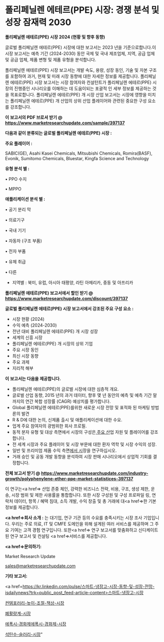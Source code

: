 # 폴리페닐렌 에테르(PPE) 시장: 경쟁 분석 및 성장 잠재력 2030

<strong>폴리페닐렌 에테르(PPE) 시장 2024 (현황 및 향후 동향)</strong>

글로벌 폴리페닐렌 에테르(PPE) 시장에 대한 보고서는 2023 년을 기준으로합니다.이 시장 보고서는 예측 기간 (2024-2030) 동안 국제 및 국내 제조업체, 지역, 공급 업체 및 공급 업체, 제품 변형 및 제품 유형을 분석합니다.

폴리페닐렌 에테르(PPE) 시장 보고서는 개발 속도, 용량, 성장 동인, 기술 및 자본 구조를 포함하여 과거, 현재 및 미래 시장 동향에 대한 자세한 정보를 제공합니다. 폴리페닐렌 에테르(PPE) 시장 보고서는 시장 참여자와 컨설턴트가 폴리페닐렌 에테르(PPE) 시장의 진행중인 시나리오를 이해하는 데 도움이되는 포괄적 인 세부 정보를 제공하는 것을 목표로합니다. 폴리페닐렌 에테르(PPE) 개 시장 산업 보고서는 시장에 영향을 미치는 폴리페닐렌 에테르(PPE) 개 산업의 상위 산업 플레이어와 관련된 중요한 구성 요소를 강조합니다.



<strong>이 보고서의 PDF 브로셔 받기 @ <a href=https://www.marketresearchupdate.com/sample/397137>https://www.marketresearchupdate.com/sample/397137</a></strong>



<strong>다음과 같이 분류되는 글로벌 폴리페닐렌 에테르(PPE) 시장 :</strong>



<strong>주요 플레이어 :</strong>

SABIC(GE), Asahi Kasei Chemicals, Mitsubishi Chemicals, Romira(BASF), Evonik, Sumitomo Chemicals, Bluestar, Kingfa Science and Technology



<strong>유형 분석 별 :</strong>

• PPO 수지

• MPPO



<strong>애플리케이션 분석 별 :</strong>

• 공기 분리 막

• 의료기구

• 국내 기기

• 자동차 (구조 부품)

• 전자 부품

• 유체 취급

• 다른

<ul>
  <li>지역별 : 북미, 유럽, 아시아 태평양, 라틴 아메리카, 중동 및 아프리카</li>
</ul>


<strong>폴리페닐렌 에테르(PPE) 보고서에서 할인 받기 @ <a href=https://www.marketresearchupdate.com/discount/397137>https://www.marketresearchupdate.com/discount/397137</a></strong>



<strong>글로벌 폴리페닐렌 에테르(PPE) 시장 보고서에서 강조된 주요 구성 요소 :</strong>
<ul>
  <li>시장 현황 (2024)</li>
  <li>수익 예측 (2024-2030)</li>
  <li>전년 대비 폴리페닐렌 에테르(PPE) 개 시장 성장</li>
  <li>세계의 신흥 시장</li>
  <li>폴리페닐렌 에테르(PPE) 개 시장의 상위 기업</li>
  <li>주요 시장 동인</li>
  <li>최신 시장 동향</li>
  <li>주요 과제</li>
  <li>지리적 해부</li>
</ul>


<strong>이 보고서는 다음을 제공합니다.</strong>
<ul>
  <li>폴리페닐렌 에테르(PPE)의 글로벌 시장에 대한 심층적 개요.</li>
  <li>글로벌 산업 동향, 2015 년의 과거 데이터, 향후 몇 년 동안의 예측 및 예측 기간 말까지의 연간 복합 성장률 (CAGR) 예상치를 평가합니다.</li>
  <li>Global 폴리페닐렌 에테르(PPE)를위한 새로운 시장 전망 및 표적화 된 마케팅 방법론의 발견</li>
  <li>R &amp; D에 대한 논의, 신제품 출시 및 애플리케이션에 대한 수요.</li>
  <li>업계 주요 참여자의 광범위한 회사 프로필.</li>
  <li>동적 분자 유형 및 대상 측면에서 시장의 구성은<a href=> 주요 산</a>업 자원 및 플레이어를 강조합니다.</li>
  <li>전 세계 시장과 주요 플레이어 및 시장 부문에 대한 환자 역학 및 시장 수익의 성장.</li>
  <li>일반 및 프리미엄 제품 수익 측면<a href=>에서 시</a>장을 연구하십시오.</li>
  <li>거래 승인 및 공동 개발 동향을 분석하여 시장 판매 시나리오에서 상업적 기회를 결정합니다.</li>
</ul>



<strong>전체 보고서 받기 @ <a href=https://www.marketresearchupdate.com/industry-growth/polyphenylene-ether-ppe-market-statistices-397137>https://www.marketresearchupdate.com/industry-growth/polyphenylene-ether-ppe-market-statistices-397137</a></strong>

이 연구는<a href=> 산업 존중</a> 체인, 강력한 비즈니스 전략, 비용, 구조, 생성 제한, 운송, 시장 범위 및 제한 사용률을 통합합니다. 또한 시장 구성원 및 구성 프로파일 링, 연락처 데이터, 항목 / 혜택 침대, 소득 개발, 수익 창출 및 총 거래에 대<a href=>한 기본 </a>정보를 제공합니다.



<strong><a href=>회사 소</a>개 :</strong>
는 대기업, 연구 기관 등의 수요를 충족시키는 시장 조사 기업입니다. 우리는 주로 의료, IT 및 CMFE 도메인을 위해 설계된 여러 서비스를 제공하며 그 주요 기여는 고객 경험 연구입니다. 또한<a href=> 연구 보</a>고서를 맞춤화하고 신디케이트 된 연구 보고서 및 컨설팅 <a href=>서비스</a>를 제공합니다.



<strong><a href=>문의하기:</a></strong>

Market Research Update

sales@marketresearchupdate.com



<strong>기타 보고서:</strong>

<a href=https://kr.linkedin.com/pulse/스마트-냉장고-시장-동향-및-성장-전망-isdailynews?trk=public_post_feed-article-content>스마트-냉장고-시장</a>

<a href=https://www.linkedin.com/pulse/컨템포러리-높이-조절-책상-시장-진입-전략-및-위험-평가2029년/>컨템포러리-높이-조절-책상-시장</a>

<a href=https://www.linkedin.com/pulse/폐활량계-시장-세분화-연구-및-목표-고객2029년-trend-tracking-tips-360-analysis-1jfaf/>폐활량계-시장</a>

<a href=https://www.linkedin.com/pulse/에폭시-경화제에폭시-경화제-시장-동향-및-성장-전망-data-dive-diaries-24-analysis-e06uf/>에폭시-경화제에폭시-경화제-시장</a>

<a href=https://www.linkedin.com/pulse/석탄수-슬러리-시장-경쟁-분석-및-성장-잠재력-2030-analytics-avenue-adventures-24-ana-6ca8f/>석탄수-슬러리-시장</a>"
